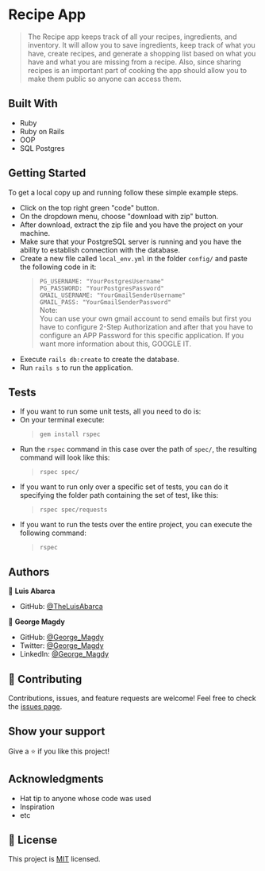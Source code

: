 # Recipe App

> The Recipe app keeps track of all your recipes, ingredients, and inventory. It will allow you to save ingredients, keep track of what you have, create recipes, and generate a shopping list based on what you have and what you are missing from a recipe. Also, since sharing recipes is an important part of cooking the app should allow you to make them public so anyone can access them.

## Built With

- Ruby
- Ruby on Rails
- OOP
- SQL Postgres

## Getting Started

To get a local copy up and running follow these simple example steps.

- Click on the top right green "code" button.
- On the dropdown menu, choose "download with zip" button.
- After download, extract the zip file and you have the project on your machine.
- Make sure that your PostgreSQL server is running and you have the ability to establish connection with the database.
- Create a new file called `local_env.yml` in the folder `config/` and paste the following code in it:
  > `PG_USERNAME: "YourPostgresUsername"`<br> `PG_PASSWORD: "YourPostgresPassword"` <br> `GMAIL_USERNAME: "YourGmailSenderUsername"`<br> `GMAIL_PASS: "YourGmailSenderPassword"`<br>
  > Note:<br> You can use your own gmail account to send emails but first you have to configure 2-Step Authorization and after that you have to configure
  > an APP Password for this specific application. If you want more information about this, GOOGLE IT.
- Execute `rails db:create` to create the database.
- Run `rails s` to run the application.

## Tests

- If you want to run some unit tests, all you need to do is:
- On your terminal execute:
  > `gem install rspec`
- Run the `rspec` command in this case over the path of `spec/`, the resulting command will look like this:
  > `rspec spec/`
- If you want to run only over a specific set of tests, you can do it specifying the folder path containing the set of test, like this:
  > `rspec spec/requests`
- If you want to run the tests over the entire project, you can execute the following command:
  > `rspec`

## Authors

👤 **Luis Abarca**

- GitHub: [@TheLuisAbarca](https://github.com/TheLuisAbarca)

👤 **George Magdy**

- GitHub: [@George_Magdy](https://github.com/gemmen29)
- Twitter: [@George_Magdy](https://twitter.com/georgtriple1)
- LinkedIn: [@George_Magdy](https://www.linkedin.com/in/george-magdy-840/)

## 🤝 Contributing

Contributions, issues, and feature requests are welcome!
Feel free to check the [issues page](../../issues/).

## Show your support

Give a ⭐️ if you like this project!

## Acknowledgments

- Hat tip to anyone whose code was used
- Inspiration
- etc

## 📝 License

This project is [MIT](./MIT.md) licensed.
